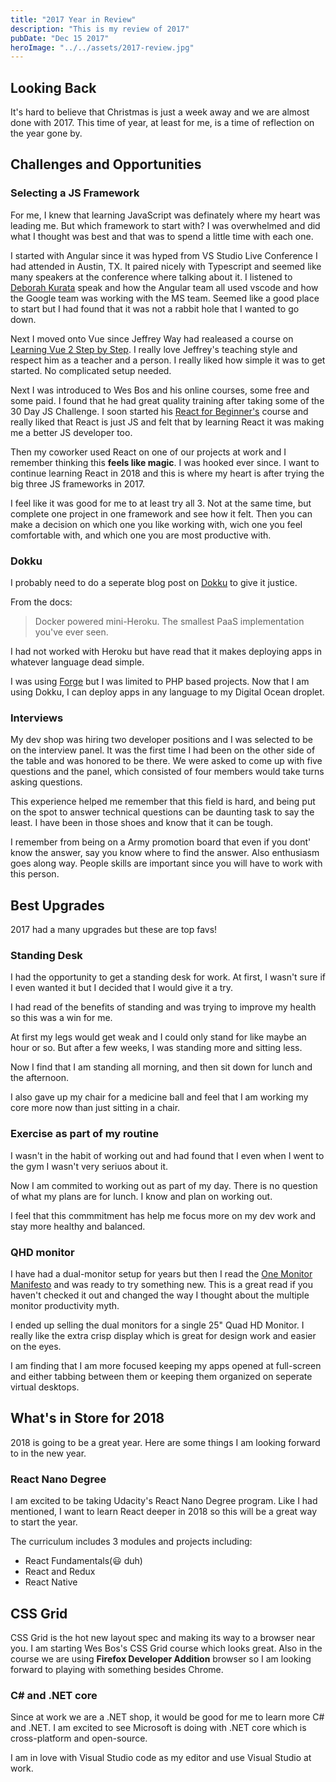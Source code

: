 ```yaml
---
title: "2017 Year in Review"
description: "This is my review of 2017"
pubDate: "Dec 15 2017"
heroImage: "../../assets/2017-review.jpg"
---
```


## Looking Back

It's hard to believe that Christmas is just a week away and we are almost done with 2017. This time of year, at least for me, is a time of reflection on the year gone by.

## Challenges and Opportunities

### Selecting a JS Framework

For me, I knew that learning JavaScript was definately where my heart was leading me. But which framework to start with? I was overwhelmed and did what I thought was best and that was to spend a little time with each one.

I started with Angular since it was hyped from VS Studio Live Conference I had attended in Austin, TX. It paired nicely with Typescript and seemed like many speakers at the conference where talking about it. I listened to [Deborah Kurata](https://twitter.com/deborahkurata) speak and how the Angular team all used vscode and how the Google team was working with the MS team. Seemed like a good place to start but I had found that it was not a rabbit hole that I wanted to go down.

Next I moved onto Vue since Jeffrey Way had realeased a course on [Learning Vue 2 Step by Step](https://laracasts.com/series/learn-vue-2-step-by-step). I really love Jeffrey's teaching style and respect him as a teacher and a person. I really liked how simple it was to get started. No complicated setup needed.

Next I was introduced to Wes Bos and his online courses, some free and some paid. I found that he had great quality training after taking some of the 30 Day JS Challenge. I soon started his [React for Beginner's](https://reactforbeginners.com/) course and really liked that React is just JS and felt that by learning React it was making me a better JS developer too.

Then my coworker used React on one of our projects at work and I remember thinking this **feels like magic**. I was hooked ever since. I want to continue learning React in 2018 and this is where my heart is after trying the big three JS frameworks in 2017.

I feel like it was good for me to at least try all 3. Not at the same time, but complete one project in one framework and see how it felt. Then you can make a decision on which one you like working with, wich one you feel comfortable with, and which one you are most productive with.

### Dokku

I probably need to do a seperate blog post on [Dokku](http://dokku.viewdocs.io/dokku/) to give it justice.

From the docs:

> Docker powered mini-Heroku. The smallest PaaS implementation you've ever seen.

I had not worked with Heroku but have read that it makes deploying apps in whatever language dead simple.

I was using [Forge](https://forge.laravel.com/) but I was limited to PHP based projects. Now that I am using Dokku, I can deploy apps in any language to my Digital Ocean droplet.

### Interviews

My dev shop was hiring two developer positions and I was selected to be on the interview panel. It was the first time I had been on the other side of the table and was honored to be there. We were asked to come up with five questions and the panel, which consisted of four members would take turns asking questions.

This experience helped me remember that this field is hard, and being put on the spot to answer technical questions can be daunting task to say the least. I have been in those shoes and know that it can be tough.

I remember from being on a Army promotion board that even if you dont' know the answer, say you know where to find the answer. Also enthusiasm goes along way. People skills are important since you will have to work with this person.

## Best Upgrades

2017 had a many upgrades but these are top favs!

### Standing Desk

I had the opportunity to get a standing desk for work. At first, I wasn't sure if I even wanted it but I decided that I would give it a try.

I had read of the benefits of standing and was trying to improve my health so this was a win for me.

At first my legs would get weak and I could only stand for like maybe an hour or so. But after a few weeks, I was standing more and sitting less.

Now I find that I am standing all morning, and then sit down for lunch and the afternoon.

I also gave up my chair for a medicine ball and feel that I am working my core more now than just sitting in a chair.

### Exercise as part of my routine

I wasn't in the habit of working out and had found that I even when I went to the gym I wasn't very seriuos about it.

Now I am commited to working out as part of my day. There is no question of what my plans are for lunch. I know and plan on working out.

I feel that this commmitment has help me focus more on my dev work and stay more healthy and balanced.

### QHD monitor

I have had a dual-monitor setup for years but then I read the [One Monitor Manifesto](https://hackernoon.com/why-i-stopped-using-multiple-monitors-bfd87efa2e5b?gi=772d843779f6) and was ready to try something new. This is a great read if you haven't checked it out and changed the way I thought about the multiple monitor productivity myth.

I ended up selling the dual monitors for a single 25" Quad HD Monitor. I really like the extra crisp display which is great for design work and easier on the eyes.

I am finding that I am more focused keeping my apps opened at full-screen and either tabbing between them or keeping them organized on seperate virtual desktops.

## What's in Store for 2018

2018 is going to be a great year. Here are some things I am looking forward to in the new year.

### React Nano Degree

I am excited to be taking Udacity's React Nano Degree program. Like I had mentioned, I want to learn React deeper in 2018 so this will be a great way to start the year.

The curriculum includes 3 modules and projects including:

- React Fundamentals(😃 duh)
- React and Redux
- React Native

## CSS Grid

CSS Grid is the hot new layout spec and making its way to a browser near you. I am starting Wes Bos's CSS Grid course which looks great. Also in the course we are using **Firefox Developer Addition** browser so I am looking forward to playing with something besides Chrome.

### C# and .NET core

Since at work we are a .NET shop, it would be good for me to learn more C# and .NET. I am excited to see Microsoft is doing with .NET core which is cross-platform and open-source.

I am in love with Visual Studio code as my editor and use Visual Studio at work.
